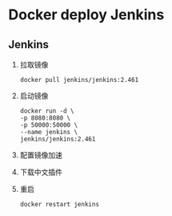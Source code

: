 # Docker deploy Jenkins

## Jenkins

1. 拉取镜像

   ```shell
   docker pull jenkins/jenkins:2.461
   ```

2. 启动镜像

   ```shell
   docker run -d \
   -p 8080:8080 \
   -p 50000:50000 \
   --name jenkins \
   jenkins/jenkins:2.461
   ```

3. 配置镜像加速

4. 下载中文插件

5. 重启

   ```shell
   docker restart jenkins
   ```
